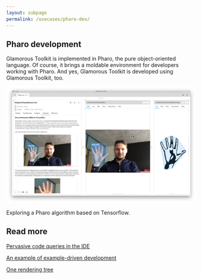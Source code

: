 ```yaml
---
layout: subpage
permalink: /usecases/pharo-dev/
---
```


<section id="getstarted">
  <div class="container pt-5 pb-5 jumbotron-small">
    <div class="row">
      <div class="col-md-12">
        <h1>Pharo development</h1>
        <p class="lead">Glamorous Toolkit is implemented in Pharo, the pure object-oriented language. Of course, it brings a moldable environment for developers working with Pharo. And yes, Glamorous Toolkit is developed using Glamorous Toolkit, too.</p>
        <div class="sample">
          <img src="/assets/pictures/gtr-opencv-tensorflow-picture-inspection-1500.png"/>
          <div class="picture-caption">
            <p>Exploring a Pharo algorithm based on Tensorflow.</p>
          </div>
        </div>
        <h2>Read more</h2>
        <p class="lead"><a href="https://medium.com/feenk/pervasive-code-queries-in-the-ide-e0a23858e3a1?source=friends_link&sk=e3d4b2433314e02e7afb9e3fc36e8eb7" class="btn btn-block btn-lg btn-margin btn-default"><i class="fab fa-medium-m fa-fw fa-x margin-right"></i>Pervasive code queries in the IDE</a></p>
        <p class="lead"><a href="https://medium.com/feenk/an-example-of-example-driven-development-4dea0d995920?source=friends_link&sk=6edaaec696f1541c978a17704af12490" class="btn btn-block btn-lg btn-margin btn-default"><i class="fab fa-medium-m fa-fw fa-x margin-right"></i>An example of example-driven development</a></p>
        <p class="lead"><a href="https://medium.com/feenk/one-rendering-tree-918eae49bcff?source=friends_link&sk=c0551af8504ee919c4d8c54c390eef49" class="btn btn-block btn-lg btn-margin btn-default"><i class="fab fa-medium-m fa-fw fa-x margin-right"></i>One rendering tree</a></p>
      </div>        
    </div>
  </div>
</section>
